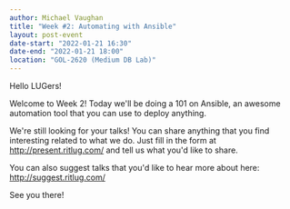 ```yaml
---
author: Michael Vaughan
title: "Week #2: Automating with Ansible" 
layout: post-event
date-start: "2022-01-21 16:30"
date-end: "2022-01-21 18:00"
location: "GOL-2620 (Medium DB Lab)"
---
```


Hello LUGers!

Welcome to Week 2! Today we'll be doing a 101 on Ansible, an awesome automation tool that you can use to deploy anything.

We're still looking for your talks! You can share anything that you find interesting related to what we do. Just fill in the form at http://present.ritlug.com/ and tell us what you'd like to share.

You can also suggest talks that you'd like to hear more about here: http://suggest.ritlug.com/

See you there!

